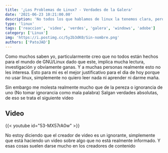 ```yaml
---
title: '¿Los Problemas de Linux? - Verdades de la Galera'
date: '2021-06-23 10:21:00.00'
description: 'No todos los que hablamos de linux la tenemos clara, pero muchos hablan por hablar...'
type: 'linux'
tags: ['reaccion', 'video', 'verdes', 'galera', 'windows', 'adobe']
category: ['Linux']
img: 'https://i.postimg.cc/5y2b3dK0/Sin-nombre.png'
authors: ['PatoJAD']
---
```


Como muchos saben yo, particularmente creo que no todos están hechos para el mundo de GNU/Linux dado que este, implica mucha lectura, investigación y obviamente ganas. Y a muchas personas realmente esto no les interesa. Esto para mi es el mejor justificativo para el dia de hoy porque no usar linux, simplemente no quiero leer nada ni aprender ni darme maña.

Sin embargo me molesta realmente mucho que de la pereza o ignorancia de uno (No tomar ignorancia como mala palabra) Salgan verdades absolutas, de eso se trata el siguiente video

## Video

{{< youtube id="53-MX57rA0w" >}}

No estoy diciendo que el creador de video es un ignorante, simplemente que está haciendo un video sobre algo que no está realmente informado. Y esas cosas suelen darse mucho en los creadores de contenido
